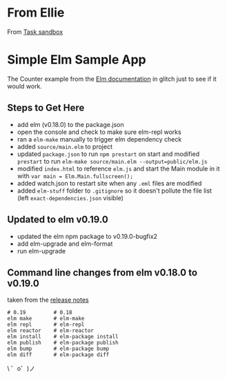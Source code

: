 # From Ellie 

From [Task sandbox](https://ellie-app.com/3ScxtC3XSVDa1)


Simple Elm Sample App
=========================

The Counter example from the [Elm documentation](https://guide.elm-lang.org/) in glitch just to see if it would work.

## Steps to Get Here

* add elm (v0.18.0) to the package.json
* open the console and check to make sure elm-repl works
* ran a `elm-make` manually to trigger elm dependency check
* added `source/main.elm` to project
* updated `package.json` to run `npm prestart` on start and modified `prestart` to run `elm-make source/main.elm --output=public/elm.js`
* modified `index.html` to reference `elm.js` and start the Main module in it with `var main = Elm.Main.fullscreen();`
* added watch.json to restart site when any `.eml` files are modified
* added `elm-stuff` folder to `.gitignore` so it doesn't pollute the file list (left `exact-dependencies.json` visible)

## Updated to elm v0.19.0

* updated the elm npm package to v0.19.0-bugfix2
* add elm-upgrade and elm-format
* run elm-upgrade

## Command line changes from elm v0.18.0 to v0.19.0 

taken from the [release notes](https://github.com/elm/compiler/blob/master/upgrade-docs/0.19.md)

```
# 0.19         # 0.18
elm make       # elm-make
elm repl       # elm-repl
elm reactor    # elm-reactor
elm install    # elm-package install
elm publish    # elm-package publish
elm bump       # elm-package bump
elm diff       # elm-package diff
```

\ ゜o゜)ノ

